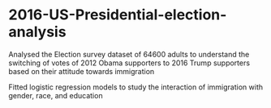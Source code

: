 # 2016-US-Presidential-election-analysis

Analysed the Election survey dataset of 64600 adults to understand the switching of votes of 2012 Obama supporters to 2016 Trump supporters based on their attitude towards immigration 

Fitted logistic regression models to study the interaction of immigration with gender, race, and education 
